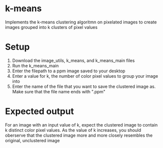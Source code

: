 # k-means
Implements the k-means clustering algoritmn on pixelated images to create images grouped into k clusters of pixel values

# Setup
1. Download the image_utils, k_means, and k_means_main files
2. Run the k_means_main 
3. Enter the filepath to a ppm image saved to your desktop
4. Enter a value for k, the number of color pixel values to group your image into 
5. Enter the name of the file that you want to save the clustered image as. Make sure that the file name ends with ".ppm"

# Expected output
For an image with an input value of k, expect the clustered image to contain k distinct color pixel values.
As the value of k increases, you should oberserve that the clustered image more and more closely resembles the original, unclustered image



